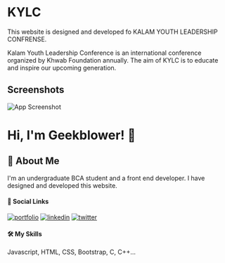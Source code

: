 # KYLC

This website is designed and developed fo KALAM YOUTH LEADERSHIP CONFRENSE.

Kalam Youth Leadership Conference is an international conference organized by Khwab Foundation annually. The aim of KYLC is to educate and inspire our upcoming generation.

## Screenshots

![App Screenshot](https://github.com/geekblower/kylc/blob/main/Assets/IMG/screenshot.png)

# Hi, I'm Geekblower! 👋

## 🚀 About Me

I'm an undergraduate BCA student and a front end developer. I have designed and developed this website.

#### 🔗 Social Links
[![portfolio](https://img.shields.io/badge/my_portfolio-000?style=for-the-badge&logo=ko-fi&logoColor=white)](https://geekblower.github.io/)
[![linkedin](https://img.shields.io/badge/linkedin-0A66C2?style=for-the-badge&logo=linkedin&logoColor=white)](https://www.linkedin.com/in/geekblower/)
[![twitter](https://img.shields.io/badge/twitter-1DA1F2?style=for-the-badge&logo=twitter&logoColor=white)](https://twitter.com/geekblower/)

#### 🛠 My Skills
Javascript, HTML, CSS, Bootstrap, C, C++...

